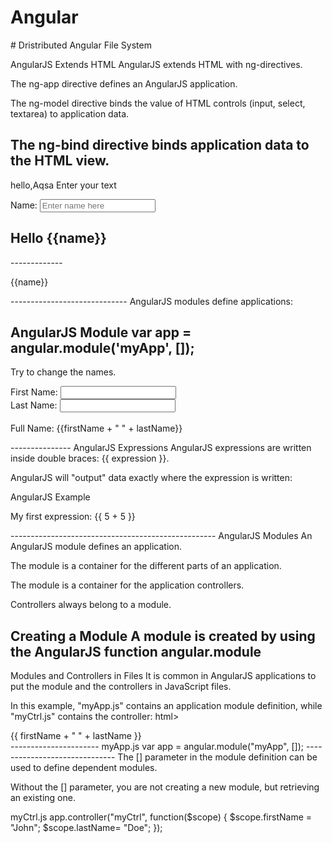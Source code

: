 # Angular
<script src="https://ajax.googleapis.com/ajax/libs/angularjs/1.6.9/angular.min.js"></script> # Dristributed Angular File System
AngularJS Extends HTML
AngularJS extends HTML with ng-directives.

The ng-app directive defines an AngularJS application.

The ng-model directive binds the value of HTML controls (input, select, textarea) to application data.

The ng-bind directive binds application data to the HTML view.
-------------------------------------------------------------------
<html>
<script src="https://ajax.googleapis.com/ajax/libs/angularjs/1.6.9/angular.min.js"></script>

<body>

<div ng-app="">
<p> hello,Aqsa Enter your text</P>
<p>Name: <input type="text" ng-model="name" placeholder="Enter name here"></p>
<H2>Hello {{name}}</H2>


</div>
</body>
</html>
-------------
<p ng-bind="name"></p>
<p>{{name}}</p>
-----------------------------
AngularJS modules define applications:

AngularJS Module
var app = angular.module('myApp', []);
------------------------------------------------------
<html>
<script src="https://ajax.googleapis.com/ajax/libs/angularjs/1.6.9/angular.min.js"></script>
<body>

<p>Try to change the names.</p>

<div ng-app="myApp" ng-controller="myCtrl">

First Name: <input type="text" ng-model="firstName"><br>
Last Name: <input type="text" ng-model="lastName"><br>
<br>
Full Name: {{firstName + " " + lastName}}

</div>

<script>
var app = angular.module('myApp', []);
app.controller('myCtrl', function($scope) {
    $scope.firstName= "Aqsa";
    $scope.lastName= "Shaikh";
});
</script>

</body>
</html>
---------------
AngularJS Expressions
AngularJS expressions are written inside double braces: {{ expression }}.

AngularJS will "output" data exactly where the expression is written:

AngularJS Example
<!DOCTYPE html>
<html>
<script src="https://ajax.googleapis.com/ajax/libs/angularjs/1.6.9/angular.min.js"></script>
<body>

<div ng-app="">
  <p>My first expression: {{ 5 + 5 }}</p>
</div>

</body>
</html>
---------------------------------------------------
AngularJS Modules
An AngularJS module defines an application.

The module is a container for the different parts of an application.

The module is a container for the application controllers.

Controllers always belong to a module.

Creating a Module
A module is created by using the AngularJS function angular.module
----------------------------------------------
Modules and Controllers in Files
It is common in AngularJS applications to put the module and the controllers in JavaScript files.

In this example, "myApp.js" contains an application module definition, while "myCtrl.js" contains the controller:
html>
<script src="https://ajax.googleapis.com/ajax/libs/angularjs/1.6.9/angular.min.js"></script>
<body>

<div ng-app="myApp" ng-controller="myCtrl">
{{ firstName + " " + lastName }}
</div>

<script src="myApp.js"></script>
<script src="myCtrl.js"></script>

</body>
</html>
----------------------
myApp.js
var app = angular.module("myApp", []);
------------------------------
The [] parameter in the module definition can be used to define dependent modules.

Without the [] parameter, you are not creating a new module, but retrieving an existing one.

myCtrl.js
app.controller("myCtrl", function($scope) {
  $scope.firstName = "John";
  $scope.lastName= "Doe";
});
